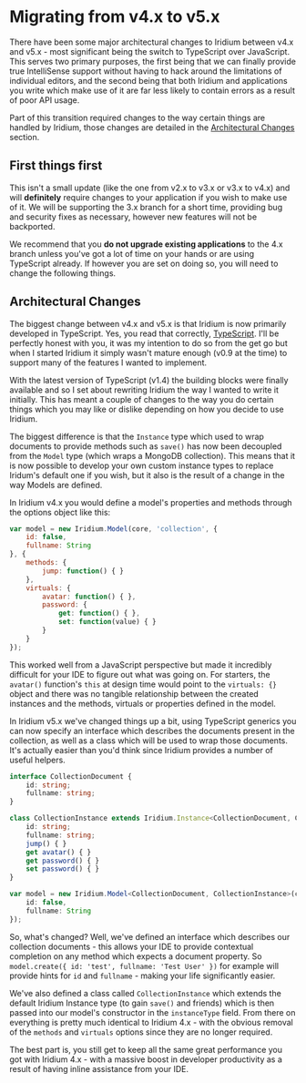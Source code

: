 # Migrating from v4.x to v5.x
There have been some major architectural changes to Iridium between v4.x and v5.x - most significant being the switch
to TypeScript over JavaScript. This serves two primary purposes, the first being that we can finally provide true
IntelliSense support without having to hack around the limitations of individual editors, and the second being that
both Iridium and applications you write which make use of it are far less likely to contain errors as a result of
poor API usage.

Part of this transition required changes to the way certain things are handled by Iridium, those changes are detailed
in the [Architectural Changes](#architectural_changes) section.

## First things first
This isn't a small update (like the one from v2.x to v3.x or v3.x to v4.x) and will **definitely** require changes to your application
if you wish to make use of it. We will be supporting the 3.x branch for a short time, providing bug and security fixes
as necessary, however new features will not be backported.

We recommend that you **do not upgrade existing applications** to the 4.x branch unless you've got a lot of time on your
hands or are using TypeScript already. If however you are set on doing so, you will need to change the following things.

## Architectural Changes
The biggest change between v4.x and v5.x is that Iridium is now primarily developed in TypeScript. Yes, you read that
correctly, [TypeScript](http://www.typescriptlang.org). I'll be perfectly honest with you, it was my intention to do
so from the get go but when I started Iridium it simply wasn't mature enough (v0.9 at the time) to support many of the
features I wanted to implement.

With the latest version of TypeScript (v1.4) the building blocks were finally available and so I set about rewriting
Iridium the way I wanted to write it initially. This has meant a couple of changes to the way you do certain things
which you may like or dislike depending on how you decide to use Iridium.

The biggest difference is that the `Instance` type which used to wrap documents to provide methods such as `save()`
has now been decoupled from the `Model` type (which wraps a MongoDB collection). This means that it is now possible
to develop your own custom instance types to replace Iridum's default one if you wish, but it also is the result of
a change in the way Models are defined.

In Iridium v4.x you would define a model's properties and methods through the options object like this:

```javascript
var model = new Iridium.Model(core, 'collection', {
    id: false,
    fullname: String
}, {
    methods: {
        jump: function() { }
    },
    virtuals: {
        avatar: function() { },
        password: {
            get: function() { },
            set: function(value) { }
        }
    }
});
```

This worked well from a JavaScript perspective but made it incredibly difficult for your IDE to figure out what was
going on. For starters, the `avatar()` function's `this` at design time would point to the `virtuals: {}` object
and there was no tangible relationship between the created instances and the methods, virtuals or properties defined
in the model.

In Iridium v5.x we've changed things up a bit, using TypeScript generics you can now specify an interface which describes
the documents present in the collection, as well as a class which will be used to wrap those documents. It's actually
easier than you'd think since Iridium provides a number of useful helpers.

```typescript
interface CollectionDocument {
    id: string;
    fullname: string;
}

class CollectionInstance extends Iridium.Instance<CollectionDocument, CollectionInstance> {
    id: string;
    fullname: string;
    jump() { }
    get avatar() { }
    get password() { }
    set password() { }
}

var model = new Iridium.Model<CollectionDocument, CollectionInstance>(core, CollectionInstance, 'collection', {
    id: false,
    fullname: String
});
```

So, what's changed? Well, we've defined an interface which describes our collection documents - this allows your IDE
to provide contextual completion on any method which expects a document property.
So `model.create({ id: 'test', fullname: 'Test User' })` for example will provide hints for `id` and `fullname` - making
your life significantly easier.

We've also defined a class called `CollectionInstance` which extends the default Iridium Instance type (to gain `save()`
and friends) which is then passed into our model's constructor in the `instanceType` field. From there on everything is
pretty much identical to Iridium 4.x - with the obvious removal of the `methods` and `virtuals` options since they are
no longer required.

The best part is, you still get to keep all the same great performance you got with Iridium 4.x - with a massive boost
in developer productivity as a result of having inline assistance from your IDE.
